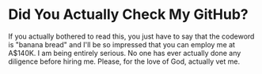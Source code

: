 # Did You Actually Check My GitHub?

If you actually bothered to read this, you just have to say that the codeword is "banana bread" and I'll be so impressed that you can employ me at A$140K. I am being entirely serious. No one has ever actually done any diligence before hiring me. Please, for the love of God, actually vet me.

